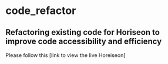 # code_refactor

## Refactoring existing code for Horiseon to improve code accessibility and efficiency

Please follow this [link to view the live Horeiseon]
